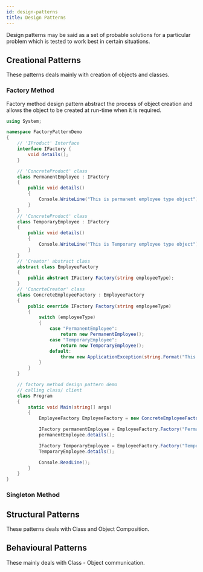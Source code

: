 ```yaml
---
id: design-patterns
title: Design Patterns
---
```


Design patterns may be said as a set of probable solutions for a particular problem which is tested to work best in certain situations.

## Creational Patterns
These patterns deals mainly with creation of objects and classes.

### Factory Method
Factory method design pattern abstract the process of object creation and allows the object to be created at run-time when it is required.

```C#
using System;

namespace FactoryPatternDemo
{
    // 'IProduct' Interface
    interface IFactory {
        void details();
    }

    // 'ConcreteProduct' class
    class PermanentEmployee : IFactory
    {
        public void details()
        {
            Console.WriteLine("This is permanent employee type object");
        }
    }
    // 'ConcreteProduct' class
    class TemporaryEmployee : IFactory
    {
        public void details()
        {
            Console.WriteLine("This is Temporary employee type object");
        }
    }
    // 'Creator' abstract class
    abstract class EmployeeFactory
    {
        public abstract IFactory Factory(string employeeType);
    }
    // 'ConcrteCreator' class
    class ConcreteEmployeeFactory : EmployeeFactory
    {
        public override IFactory Factory(string employeeType)
        {
            switch (employeeType)
            {
                case "PermanentEmployee":
                    return new PermanentEmployee();
                case "TemporaryEmployee":
                    return new TemporaryEmployee();
                default:
                    throw new ApplicationException(string.Format("This type of employee can not be created"));
            }
        }
    }

    // factory method design pattern demo
    // calling class/ client
    class Program
    {
        static void Main(string[] args)
        {
            EmployeeFactory EmployeeFactory = new ConcreteEmployeeFactory();

            IFactory permanentEmployee = EmployeeFactory.Factory("PermanentEmployee");
            permanentEmployee.details();

            IFactory TemporaryEmployee = EmployeeFactory.Factory("TemporaryEmployee");
            TemporaryEmployee.details();

            Console.ReadLine();
        }
    }
}
```

### Singleton Method

## Structural Patterns
These patterns deals with Class and Object Composition.

## Behavioural Patterns
These mainly deals with Class - Object communication.

